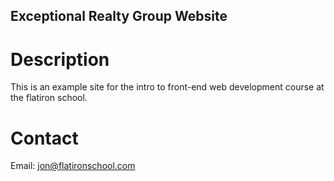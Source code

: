 Exceptional Realty Group Website
---

# Description

This is an example site for the intro to front-end web development course at the flatiron school.

# Contact 

Email: jon@flatironschool.com

